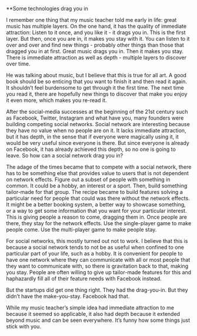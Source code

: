 **Some technologies drag you in

I remember one thing that my music teacher told me early in life: great music has multiple layers. On the one hand, it has the quality of immediate attraction: Listen to it once, and you like it - it drags you in. This is the first layer. But then, once you are in, it makes you stay with it. You can listen to it over and over and find new things - probably other things than those that dragged you in at first. Great music drags you in. Then it makes you stay. There is immediate attraction as well as depth - multiple layers to discover over time.

He was talking about music, but I believe that this is true for all art. A good book should be so enticing that you want to finish it and then read it again. It shouldn’t feel burdensome to get through it the first time. The next time you read it, there are hopefully new things to discover that make you enjoy it even more, which makes you re-read it. 

After the social-media successes at the beginning of the 21st century such as Facebook, Twitter, Instagram and what have you, many founders were building competing social networks. Social network are interesting because they have no value when no people are on it. It lacks immediate attraction, but it has depth, in the sense that if everyone were magically using it, it would be very useful since everyone is there. But since everyone is already on Facebook, it has already achieved this depth, so no one is going to leave. So how can a social network drag you in?

The adage of the times became that to compete with a social network, there has to be something else that provides value to users that is not dependent on network effects. Figure out a subset of people with something in common. It could be a hobby, an interest or a sport. Then, build something tailor-made for that group. The recipe became to build features solving a particular need for people that could was there without the network effects. It might be a better booking system, a better way to showcase something, or a way to get some information that you want for your particular interest. This is giving people a reason to come, dragging them in. Once people are there, they stay for the network effects. Use the single-player game to make people come. Use the multi-player game to make people stay.

For social networks, this mostly turned out not to work. I believe that this is because a social network tends to not be as useful when confined to one particular part of your life, such as a hobby. It is convenient for people to have one network where they can communicate with all or most people that they want to communicate with, so there is gravitation back to that, making you stay. People are often willing to give up tailor-made features for this and haphazardly fill all of their feature needs with Facebook instead.

But the startups did get one thing right. They had the drag-you-in. But they didn’t have the make-you-stay. Facebook had that.

While my music teacher’s simple idea had immediate attraction to me because it seemed so applicable, it also had depth because it extended beyond music and can be seen everywhere. It’s funny how some things just stick with you.